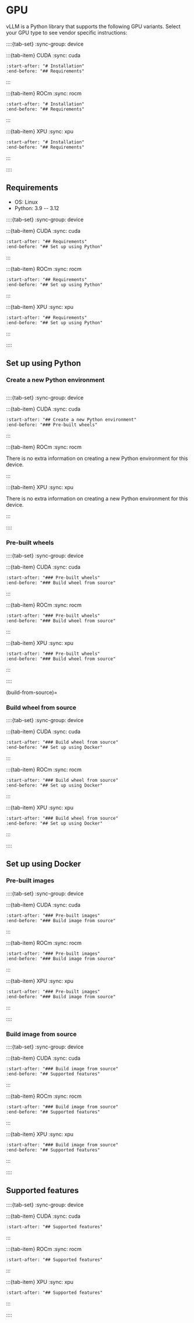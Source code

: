 # GPU

vLLM is a Python library that supports the following GPU variants. Select your GPU type to see vendor specific instructions:

::::{tab-set}
:sync-group: device

:::{tab-item} CUDA
:sync: cuda

```{include} cuda.inc.md
:start-after: "# Installation"
:end-before: "## Requirements"
```

:::

:::{tab-item} ROCm
:sync: rocm

```{include} rocm.inc.md
:start-after: "# Installation"
:end-before: "## Requirements"
```

:::

:::{tab-item} XPU
:sync: xpu

```{include} xpu.inc.md
:start-after: "# Installation"
:end-before: "## Requirements"
```

:::

::::

## Requirements

- OS: Linux
- Python: 3.9 -- 3.12

::::{tab-set}
:sync-group: device

:::{tab-item} CUDA
:sync: cuda

```{include} cuda.inc.md
:start-after: "## Requirements"
:end-before: "## Set up using Python"
```

:::

:::{tab-item} ROCm
:sync: rocm

```{include} rocm.inc.md
:start-after: "## Requirements"
:end-before: "## Set up using Python"
```

:::

:::{tab-item} XPU
:sync: xpu

```{include} xpu.inc.md
:start-after: "## Requirements"
:end-before: "## Set up using Python"
```

:::

::::

## Set up using Python

### Create a new Python environment

```{include} ../python_env_setup.inc.md
```

::::{tab-set}
:sync-group: device

:::{tab-item} CUDA
:sync: cuda

```{include} cuda.inc.md
:start-after: "## Create a new Python environment"
:end-before: "### Pre-built wheels"
```

:::

:::{tab-item} ROCm
:sync: rocm

There is no extra information on creating a new Python environment for this device.

:::

:::{tab-item} XPU
:sync: xpu

There is no extra information on creating a new Python environment for this device.

:::

::::

### Pre-built wheels

::::{tab-set}
:sync-group: device

:::{tab-item} CUDA
:sync: cuda

```{include} cuda.inc.md
:start-after: "### Pre-built wheels"
:end-before: "### Build wheel from source"
```

:::

:::{tab-item} ROCm
:sync: rocm

```{include} rocm.inc.md
:start-after: "### Pre-built wheels"
:end-before: "### Build wheel from source"
```

:::

:::{tab-item} XPU
:sync: xpu

```{include} xpu.inc.md
:start-after: "### Pre-built wheels"
:end-before: "### Build wheel from source"
```

:::

::::

(build-from-source)=

### Build wheel from source

::::{tab-set}
:sync-group: device

:::{tab-item} CUDA
:sync: cuda

```{include} cuda.inc.md
:start-after: "### Build wheel from source"
:end-before: "## Set up using Docker"
```

:::

:::{tab-item} ROCm
:sync: rocm

```{include} rocm.inc.md
:start-after: "### Build wheel from source"
:end-before: "## Set up using Docker"
```

:::

:::{tab-item} XPU
:sync: xpu

```{include} xpu.inc.md
:start-after: "### Build wheel from source"
:end-before: "## Set up using Docker"
```

:::

::::

## Set up using Docker

### Pre-built images

::::{tab-set}
:sync-group: device

:::{tab-item} CUDA
:sync: cuda

```{include} cuda.inc.md
:start-after: "### Pre-built images"
:end-before: "### Build image from source"
```

:::

:::{tab-item} ROCm
:sync: rocm

```{include} rocm.inc.md
:start-after: "### Pre-built images"
:end-before: "### Build image from source"
```

:::

:::{tab-item} XPU
:sync: xpu

```{include} xpu.inc.md
:start-after: "### Pre-built images"
:end-before: "### Build image from source"
```

:::

::::

### Build image from source

::::{tab-set}
:sync-group: device

:::{tab-item} CUDA
:sync: cuda

```{include} cuda.inc.md
:start-after: "### Build image from source"
:end-before: "## Supported features"
```

:::

:::{tab-item} ROCm
:sync: rocm

```{include} rocm.inc.md
:start-after: "### Build image from source"
:end-before: "## Supported features"
```

:::

:::{tab-item} XPU
:sync: xpu

```{include} xpu.inc.md
:start-after: "### Build image from source"
:end-before: "## Supported features"
```

:::

::::

## Supported features

::::{tab-set}
:sync-group: device

:::{tab-item} CUDA
:sync: cuda

```{include} cuda.inc.md
:start-after: "## Supported features"
```

:::

:::{tab-item} ROCm
:sync: rocm

```{include} rocm.inc.md
:start-after: "## Supported features"
```

:::

:::{tab-item} XPU
:sync: xpu

```{include} xpu.inc.md
:start-after: "## Supported features"
```

:::

::::
